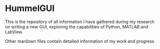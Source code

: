# HummelGUI
This is the repository of all information I have gathered during my research on writing a new GUI, exploring the capabilities of Python, MATLAB and LabView.

Other mardown files contain detailed information of my work and progress.
